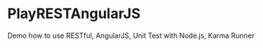 PlayRESTAngularJS
=================

Demo how to use RESTful, AngularJS, Unit Test with Node.js, Karma Runner
